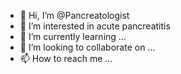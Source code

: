 - 👋 Hi, I’m @Pancreatologist
- 👀 I’m interested in acute pancreatitis
- 🌱 I’m currently learning ...
- 💞️ I’m looking to collaborate on ...
- 📫 How to reach me ...

<!---
Pancreatologist/Pancreatologist is a ✨ special ✨ repository because its `README.md` (this file) appears on your GitHub profile.
You can click the Preview link to take a look at your changes.
--->
